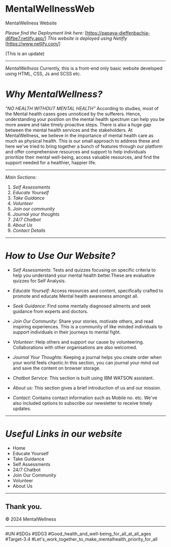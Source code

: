 # MentalWellnessWeb
MentalWellness Website

*Please find the Deployment link here:* 
[https://papaya-dieffenbachia-d6fbe7.netlify.app/]
*This website is deployed using Netifly* [https://www.netlify.com/]

(This is an update)

---
*MentalWellness*
Currently, this is a front-end only basic website developed using HTML, CSS, Js and SCSS etc.

# *Why MentalWellness?*
*"NO HEALTH WITHOUT MENTAL HEALTH"*
According to studies, most of the Mental health cases goes unnoticed by the sufferers. Hence, understanding your position on the mental health spectrum can help you be more aware and take timely proactive steps. There is also a huge gap between the mental health services and the stakeholders.
At MentalWellness, we believe in the importance of mental health care as much as physical health.
This is our small approach to address these and here we've tried to bring together a bunch of features through our platform and offer comprehensive resources and support to help individuals prioritize their mental well-being, access valuable resources, and find the support needed for a healthier, happier life.

---
*Main Sections:*

1. *Self Assessments*
2. *Educate Yourself*
3. *Take Guidance*
4. *Volunteer*
5. *Join our community*
6. *Journal your thoughts* 
7. *24/7 Chatbot*
8. *About Us*
9. *Contact Details*

---
# *How to Use Our Website?*

- *Self Assessments:* Tests and quizzes focusing on specific criteria to help you understand your mental health better.These are evaluative quizzes for Self Analysis.

- *Educate Yourself:* Access resources and content, specifically crafted to promote and educate Mental health awareness amongst all.

- *Seek Guidance:* Find some mentally diagnosed ailments and seek guidance from experts and doctors.
  
- *Join Our Community:* Share your stories, motivate others, and read inspiring experiences. This is a community of like minded individuals to support individuals in their journeys to mental fight.

- *Volunteer:* Help others and support our cause by volunteering. Collaborations with other organisations are also welcomed.

- *Journal Your Thoughts:* Keeping a journal helps you create order when your world feels chaotic.In this section, you can journal your mind out and save the content on browser storage.
  
- *Chatbot Service:* This section is built using IBM WATSON assistant. 
  
- *About us:* This section gives a brief introduction of us and our mission.

- *Contact:* Contains contact information such as Mobile no. etc. We've also included options to subscribe our newsletter to receive timely updates.
  
---
# *Useful Links in our website*
- Home
- Educate Yourself
- Take Guidance
- Self Assessments
- 24/7 Chatbot
- Join Our Community
- Volunteer
- About Us
  
---
Thank you.
--

© 2024 MentalWellness

---
#UN #SDGs 
#SDG3 #Good_health_and_well-being_for_all_at_all_ages
#Target-3.4
#Let's_work_together_to_make_mentalhealth_priority_for_all








